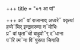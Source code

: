 +++
title = "०१ आ वां"

+++
आ᳓ वां राजानाव् अध्वरे᳓ ववृत्यां  
हव्ये᳓भिर् इन्द्रावरुणा न᳓मोभिः  
प्र᳓ वां घृता᳓ची बाहुवो᳓र् द᳓धाना  
प᳓रि त्म᳓ना वि᳓षुरूपा जिगाति